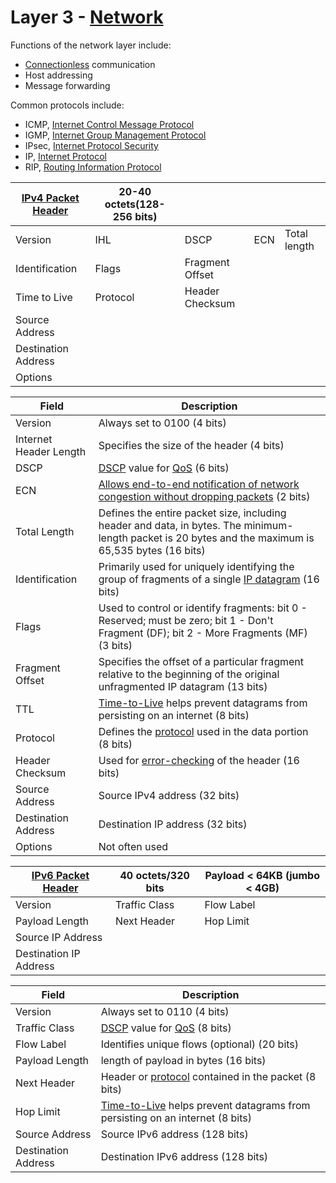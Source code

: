 # Layer 3 - [Network](https://en.wikipedia.org/wiki/Network_layer)


Functions of the network layer include:
* [Connectionless](https://en.wikipedia.org/wiki/Connectionless_communication) communication
* Host addressing
* Message forwarding


Common protocols include:
* ICMP, [Internet Control Message Protocol](https://en.wikipedia.org/wiki/Internet_Control_Message_Protocol)
* IGMP, [Internet Group Management Protocol](https://en.wikipedia.org/wiki/IGMP)
* IPsec, [Internet Protocol Security](https://en.wikipedia.org/wiki/IPsec)
* IP, [Internet Protocol](https://en.wikipedia.org/wiki/Internet_Protocol)
* RIP, [Routing Information Protocol](https://en.wikipedia.org/wiki/Routing_Information_Protocol)


[IPv4 Packet Header](https://en.wikipedia.org/wiki/IPv4#Packet_structure) | 20-40 octets(128-256 bits) |   |   |   |
----------- | --- | --- | --- | --- |
Version | IHL | DSCP | ECN | Total length |
Identification | Flags | Fragment Offset | |
Time to Live | Protocol | Header Checksum | | |
Source Address | | | | |
Destination Address | | | | |
Options | | | | |

Field | Description
----- | -----------
Version | Always set to 0100 (4 bits)
Internet Header Length | Specifies the size of the header (4 bits)
DSCP | [DSCP](https://en.wikipedia.org/wiki/Differentiated_services) value for [QoS](https://en.wikipedia.org/wiki/Quality_of_service) (6 bits)
ECN | [Allows end-to-end notification of network congestion without dropping packets](https://en.wikipedia.org/wiki/Explicit_Congestion_Notification) (2 bits)
Total Length | Defines the entire packet size, including header and data, in bytes. The minimum-length packet is 20 bytes and the maximum is 65,535 bytes (16 bits)
Identification | Primarily used for uniquely identifying the group of fragments of a single [IP datagram](https://en.wikipedia.org/wiki/Datagram#Internet_Protocol) (16 bits)
Flags | Used to control or identify fragments: bit 0 - Reserved; must be zero; bit 1 - Don't Fragment (DF); bit 2 - More Fragments (MF) (3 bits)
Fragment Offset | Specifies the offset of a particular fragment relative to the beginning of the original unfragmented IP datagram (13 bits)
TTL | [Time-to-Live](https://en.wikipedia.org/wiki/Time_to_live) helps prevent datagrams from persisting on an internet (8 bits)
Protocol | Defines the [protocol](https://en.wikipedia.org/wiki/List_of_IP_protocol_numbers) used in the data portion (8 bits)
Header Checksum | Used for [error-checking](https://en.wikipedia.org/wiki/IPv4_header_checksum) of the header (16 bits)
Source Address | Source IPv4 address (32 bits)
Destination Address | Destination IP address (32 bits)
Options | Not often used



[IPv6 Packet Header](https://en.wikipedia.org/wiki/IPv6_packet) | 40 octets/320 bits | Payload < 64KB (jumbo < 4GB) |
----------- | --- | --- |
Version | Traffic Class | Flow Label |
Payload Length | Next Header | Hop Limit |
Source IP Address | | |
Destination IP Address | | |

Field | Description
----- | -----------
Version | Always set to 0110 (4 bits)
Traffic Class | [DSCP](https://en.wikipedia.org/wiki/Differentiated_services) value for [QoS](https://en.wikipedia.org/wiki/Quality_of_service) (8 bits)
Flow Label | Identifies unique flows (optional) (20 bits)
Payload Length | length of payload in bytes (16 bits)
Next Header | Header or [protocol](https://en.wikipedia.org/wiki/List_of_IP_protocol_numbers) contained in the packet (8 bits)
Hop Limit | [Time-to-Live](https://en.wikipedia.org/wiki/Time_to_live) helps prevent datagrams from persisting on an internet (8 bits)
Source Address | Source IPv6 address (128 bits)
Destination Address | Destination IPv6 address (128 bits)
